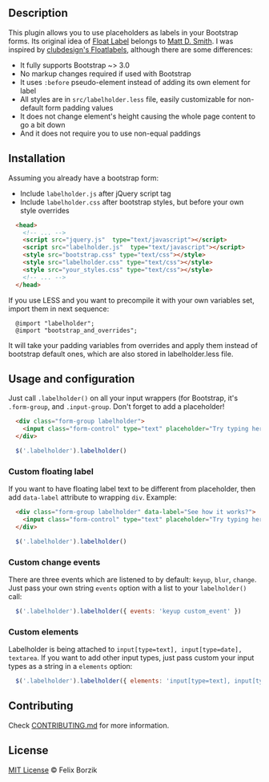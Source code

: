 ## Description
This plugin allows you to use placeholders as labels in your Bootstrap forms. Its original idea of [Float Label](https://dribbble.com/shots/1254439--GIF-Float-Label-Form-Interaction) belongs to [Matt D. Smith](https://dribbble.com/mds).
I was inspired by [clubdesign's Floatlabels](http://clubdesign.github.io/floatlabels.js/), although there are some differences:
* It fully supports Bootstrap ~> 3.0
* No markup changes required if used with Bootstrap
* It uses `:before` pseudo-element instead of adding its own element for label
* All styles are in `src/labelholder.less` file, easily customizable for non-default form padding values
* It does not change element's height causing the whole page content to go a bit down
* And it does not require you to use non-equal paddings

## Installation
Assuming you already have a bootstrap form:
* Include `labelholder.js` after jQuery script tag
* Include `labelholder.css` after bootstrap styles, but before your own style overrides
```html
  <head>
    <!-- ... -->
    <script src="jquery.js"  type="text/javascript"></script>
    <script src="labelholder.js"  type="text/javascript"></script>
    <style src="bootstrap.css" type="text/css"></style>
    <style src="labelholder.css" type="text/css"></style>
    <style src="your_styles.css" type="text/css"></style>
    <!-- ... -->
  </head>
```

If you use LESS and you want to precompile it with your own variables set, import them in next sequence:

```less
  @import "labelholder";
  @import "bootstrap_and_overrides";
```

It will take your padding variables from overrides and apply them instead of bootstrap default ones, which are also stored in labelholder.less file.

## Usage and configuration
Just call `.labelholder()` on all your input wrappers (for Bootstrap, it's `.form-group`, and `.input-group`. Don't forget to add a placeholder!

```html
  <div class="form-group labelholder">
    <input class="form-control" type="text" placeholder="Try typing here...">
  </div>
```

```javascript
  $('.labelholder').labelholder()
```

### Custom floating label
If you want to have floating label text to be different from placeholder, then add `data-label` attribute to wrapping `div`. Example:

```html
  <div class="form-group labelholder" data-label="See how it works?">
    <input class="form-control" type="text" placeholder="Try typing here...">
  </div>
```

```javascript
  $('.labelholder').labelholder()
```

### Custom change events
There are three events which are listened to by default: `keyup`, `blur`, `change`. Just pass your own string `events` option with a list to your `labelholder()` call:

```javascript
  $('.labelholder').labelholder({ events: 'keyup custom_event' })
```

### Custom elements
Labelholder is being attached to `input[type=text], input[type=date], textarea`. If you want to add other input types, just pass custom your input types as a string in a `elements` option:

```javascript
  $('.labelholder').labelholder({ elements: 'input[type=text], input[type=date], input[type=email], textarea' })
```

## Contributing

Check [CONTRIBUTING.md](https://github.com/Borzik/labelholder/blob/master/CONTRIBUTING.md) for more information.

## License

[MIT License](http://felixborzik.mit-license.org/) © Felix Borzik
